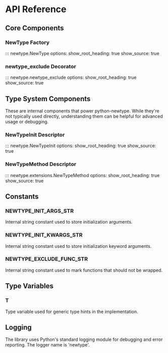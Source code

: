 # API Reference

## Core Components

### NewType Factory

::: newtype.NewType
    options:
      show_root_heading: true
      show_source: true

### newtype_exclude Decorator

::: newtype.newtype_exclude
    options:
      show_root_heading: true
      show_source: true

## Type System Components

These are internal components that power python-newtype. While they're not typically used directly, understanding them can be helpful for advanced usage or debugging.

### NewTypeInit Descriptor

::: newtype.NewTypeInit
    options:
      show_root_heading: true
      show_source: true

### NewTypeMethod Descriptor

::: newtype.extensions.NewTypeMethod
    options:
      show_root_heading: true
      show_source: true

## Constants

### NEWTYPE_INIT_ARGS_STR
Internal string constant used to store initialization arguments.

### NEWTYPE_INIT_KWARGS_STR
Internal string constant used to store initialization keyword arguments.

### NEWTYPE_EXCLUDE_FUNC_STR
Internal string constant used to mark functions that should not be wrapped.

## Type Variables

### T
Type variable used for generic type hints in the implementation.

## Logging

The library uses Python's standard logging module for debugging and error reporting. The logger name is 'newtype'.

